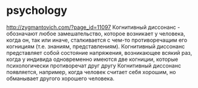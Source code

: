 # psychology
http://zygmantovich.com/?page_id=11097
Когнитивный диссонанс - обозначают любое замешательство, которое возникает у человека, когда он, так или иначе, сталкивается с чем-то противоречащим его когнициям (т.е. знаниям, представлениям).
Когнитивный диссонанс представляет собой состояние напряжения, возникающее всякий раз, когда у индивида одновременно имеются две когниции, которые психологически противоречат друг другу
Когнитивный диссонанс появляется, например, когда человек считает себя хорошим, но обманывает другого хорошего человека.
